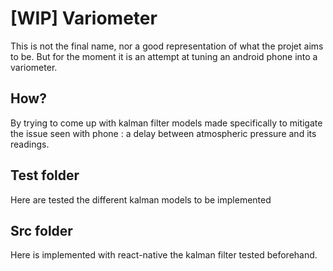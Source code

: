 # [WIP] Variometer
This is not the final name, nor a good representation of what the projet aims to be.
But for the moment it is an attempt at tuning an android phone into a variometer.

## How?
By trying to come up with kalman filter models made specifically to mitigate the issue seen with phone : a delay between atmospheric pressure and its readings.

## Test folder
Here are tested the different kalman models to be implemented

## Src folder
Here is implemented with react-native the kalman filter tested beforehand.
